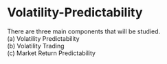 # Volatility-Predictability
There are three main components that will be studied.\
(a) Volatility Predictability\
(b) Volatility Trading\
(c) Market Return Predictability
